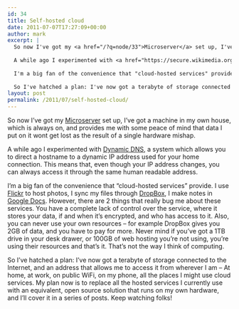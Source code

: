 ```yaml
---
id: 34
title: Self-hosted cloud
date: 2011-07-07T17:27:09+00:00
author: mark
excerpt: |
  So now I've got my <a href="/?q=node/33">Microserver</a> set up, I've got a machine in my own house, which is always on, and provides me with some peace of mind that data I put on it wont get lost as the result of a single hardware mishap.
  
  A while ago I experimented with <a href="https://secure.wikimedia.org/wikipedia/en/wiki/Dynamic_dns">Dynamic DNS</a>, a system which allows you to direct a hostname to a dynamic IP address used for your home connection.  This means that, even though your IP address changes, you can always access it through the same human readable address.
  
  I'm a big fan of the convenience that "cloud-hosted services" provide.  I use <a href="http://flickr.com">Flickr</a> to host photos, I sync my files through <a href="http://dropbox.com">DropBox</a>, I make notes in <a href="http://docs.google.com">Google Docs</a>.  However, there are 2 things that really bug me about these services. You have a complete lack of control over the service, where it stores your data, if and when it's encrypted, and who has access to it.  Also, you can never use your own resources - for example DropBox gives you 2GB of data, and you have to pay for more. Never mind if you've got a 1TB drive in your desk drawer, or 100GB of web hosting you're not using, you're using their resources and that's it.  That's not the way I think of computing.
  
  So I've hatched a plan: I've now got a terabyte of storage connected to the Internet, and an address that allows me to access it from wherever I am - At home, at work, on public WiFi, on my phone, all the places I might use cloud services.  My plan now is to replace all the hosted services I currently use with an equivalent, open source solution that runs on my own hardware, and I'll cover it in a series of posts.  Keep watching folks!
layout: post
permalink: /2011/07/self-hosted-cloud/
---
```

So now I&#8217;ve got my [Microserver](/?q=node/33) set up, I&#8217;ve got a machine in my own house, which is always on, and provides me with some peace of mind that data I put on it wont get lost as the result of a single hardware mishap.

A while ago I experimented with [Dynamic DNS](https://secure.wikimedia.org/wikipedia/en/wiki/Dynamic_dns), a system which allows you to direct a hostname to a dynamic IP address used for your home connection. This means that, even though your IP address changes, you can always access it through the same human readable address.

I&#8217;m a big fan of the convenience that &#8220;cloud-hosted services&#8221; provide. I use [Flickr](http://flickr.com) to host photos, I sync my files through [DropBox](http://dropbox.com), I make notes in [Google Docs](http://docs.google.com). However, there are 2 things that really bug me about these services. You have a complete lack of control over the service, where it stores your data, if and when it&#8217;s encrypted, and who has access to it. Also, you can never use your own resources &#8211; for example DropBox gives you 2GB of data, and you have to pay for more. Never mind if you&#8217;ve got a 1TB drive in your desk drawer, or 100GB of web hosting you&#8217;re not using, you&#8217;re using their resources and that&#8217;s it. That&#8217;s not the way I think of computing.

So I&#8217;ve hatched a plan: I&#8217;ve now got a terabyte of storage connected to the Internet, and an address that allows me to access it from wherever I am &#8211; At home, at work, on public WiFi, on my phone, all the places I might use cloud services. My plan now is to replace all the hosted services I currently use with an equivalent, open source solution that runs on my own hardware, and I&#8217;ll cover it in a series of posts. Keep watching folks!

